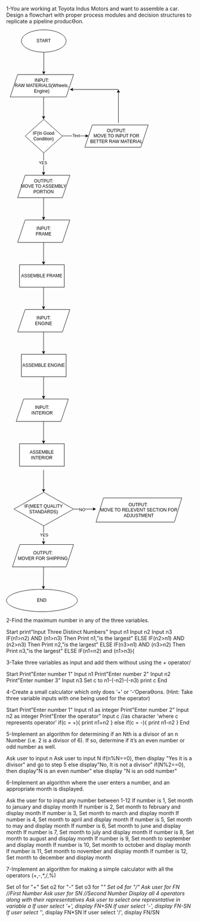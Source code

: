 1-You are working at Toyota Indus Motors and want to assemble a car. Design a flowchart with proper process modules and decision structures to replicate a pipeline producƟon.



<?xml version="1.0" encoding="UTF-8"?>
<!-- Do not edit this file with editors other than draw.io -->
<!DOCTYPE svg PUBLIC "-//W3C//DTD SVG 1.1//EN" "http://www.w3.org/Graphics/SVG/1.1/DTD/svg11.dtd">
<svg xmlns="http://www.w3.org/2000/svg" xmlns:xlink="http://www.w3.org/1999/xlink" version="1.1" width="471px" height="1561px" viewBox="-0.5 -0.5 471 1561" content="&lt;mxfile host=&quot;app.diagrams.net&quot; agent=&quot;Mozilla/5.0 (Windows NT 10.0; Win64; x64) AppleWebKit/537.36 (KHTML, like Gecko) Chrome/128.0.0.0 Safari/537.36&quot; version=&quot;24.7.10&quot;&gt;&#10;  &lt;diagram name=&quot;Page-1&quot; id=&quot;gdm4P-tqV3RP8FV6G9yW&quot;&gt;&#10;    &lt;mxGraphModel dx=&quot;1105&quot; dy=&quot;595&quot; grid=&quot;1&quot; gridSize=&quot;10&quot; guides=&quot;1&quot; tooltips=&quot;1&quot; connect=&quot;1&quot; arrows=&quot;1&quot; fold=&quot;1&quot; page=&quot;1&quot; pageScale=&quot;1&quot; pageWidth=&quot;850&quot; pageHeight=&quot;1100&quot; math=&quot;0&quot; shadow=&quot;0&quot;&gt;&#10;      &lt;root&gt;&#10;        &lt;mxCell id=&quot;0&quot; /&gt;&#10;        &lt;mxCell id=&quot;1&quot; parent=&quot;0&quot; /&gt;&#10;        &lt;mxCell id=&quot;4xtjWn76ZDXkBNmQPWb9-1&quot; value=&quot;START&quot; style=&quot;ellipse;whiteSpace=wrap;html=1;&quot; vertex=&quot;1&quot; parent=&quot;1&quot;&gt;&#10;          &lt;mxGeometry x=&quot;330&quot; y=&quot;40&quot; width=&quot;120&quot; height=&quot;60&quot; as=&quot;geometry&quot; /&gt;&#10;        &lt;/mxCell&gt;&#10;        &lt;mxCell id=&quot;4xtjWn76ZDXkBNmQPWb9-2&quot; value=&quot;&quot; style=&quot;endArrow=classic;html=1;rounded=0;exitX=0.5;exitY=1;exitDx=0;exitDy=0;&quot; edge=&quot;1&quot; parent=&quot;1&quot; source=&quot;4xtjWn76ZDXkBNmQPWb9-1&quot;&gt;&#10;          &lt;mxGeometry width=&quot;50&quot; height=&quot;50&quot; relative=&quot;1&quot; as=&quot;geometry&quot;&gt;&#10;            &lt;mxPoint x=&quot;400&quot; y=&quot;320&quot; as=&quot;sourcePoint&quot; /&gt;&#10;            &lt;mxPoint x=&quot;390&quot; y=&quot;160&quot; as=&quot;targetPoint&quot; /&gt;&#10;          &lt;/mxGeometry&gt;&#10;        &lt;/mxCell&gt;&#10;        &lt;mxCell id=&quot;4xtjWn76ZDXkBNmQPWb9-3&quot; value=&quot;INPUT:&amp;lt;div&amp;gt;RAW MATERIALS(Wheels, Engine)&amp;lt;/div&amp;gt;&quot; style=&quot;shape=parallelogram;perimeter=parallelogramPerimeter;whiteSpace=wrap;html=1;fixedSize=1;&quot; vertex=&quot;1&quot; parent=&quot;1&quot;&gt;&#10;          &lt;mxGeometry x=&quot;300&quot; y=&quot;160&quot; width=&quot;170&quot; height=&quot;60&quot; as=&quot;geometry&quot; /&gt;&#10;        &lt;/mxCell&gt;&#10;        &lt;mxCell id=&quot;4xtjWn76ZDXkBNmQPWb9-4&quot; value=&quot;&quot; style=&quot;endArrow=classic;html=1;rounded=0;exitX=0.5;exitY=1;exitDx=0;exitDy=0;&quot; edge=&quot;1&quot; parent=&quot;1&quot;&gt;&#10;          &lt;mxGeometry width=&quot;50&quot; height=&quot;50&quot; relative=&quot;1&quot; as=&quot;geometry&quot;&gt;&#10;            &lt;mxPoint x=&quot;389.5&quot; y=&quot;220&quot; as=&quot;sourcePoint&quot; /&gt;&#10;            &lt;mxPoint x=&quot;389.5&quot; y=&quot;280&quot; as=&quot;targetPoint&quot; /&gt;&#10;          &lt;/mxGeometry&gt;&#10;        &lt;/mxCell&gt;&#10;        &lt;mxCell id=&quot;4xtjWn76ZDXkBNmQPWb9-5&quot; value=&quot;IF(In Good Condition)&quot; style=&quot;rhombus;whiteSpace=wrap;html=1;&quot; vertex=&quot;1&quot; parent=&quot;1&quot;&gt;&#10;          &lt;mxGeometry x=&quot;340&quot; y=&quot;280&quot; width=&quot;100&quot; height=&quot;90&quot; as=&quot;geometry&quot; /&gt;&#10;        &lt;/mxCell&gt;&#10;        &lt;mxCell id=&quot;4xtjWn76ZDXkBNmQPWb9-12&quot; value=&quot;&quot; style=&quot;endArrow=classic;html=1;rounded=0;exitX=0.5;exitY=1;exitDx=0;exitDy=0;&quot; edge=&quot;1&quot; parent=&quot;1&quot;&gt;&#10;          &lt;mxGeometry width=&quot;50&quot; height=&quot;50&quot; relative=&quot;1&quot; as=&quot;geometry&quot;&gt;&#10;            &lt;mxPoint x=&quot;389.5&quot; y=&quot;370&quot; as=&quot;sourcePoint&quot; /&gt;&#10;            &lt;mxPoint x=&quot;389.5&quot; y=&quot;430&quot; as=&quot;targetPoint&quot; /&gt;&#10;          &lt;/mxGeometry&gt;&#10;        &lt;/mxCell&gt;&#10;        &lt;mxCell id=&quot;4xtjWn76ZDXkBNmQPWb9-54&quot; value=&quot;YES&quot; style=&quot;edgeLabel;html=1;align=center;verticalAlign=middle;resizable=0;points=[];&quot; vertex=&quot;1&quot; connectable=&quot;0&quot; parent=&quot;4xtjWn76ZDXkBNmQPWb9-12&quot;&gt;&#10;          &lt;mxGeometry x=&quot;-0.114&quot; y=&quot;-2&quot; relative=&quot;1&quot; as=&quot;geometry&quot;&gt;&#10;            &lt;mxPoint as=&quot;offset&quot; /&gt;&#10;          &lt;/mxGeometry&gt;&#10;        &lt;/mxCell&gt;&#10;        &lt;mxCell id=&quot;4xtjWn76ZDXkBNmQPWb9-13&quot; value=&quot;&quot; style=&quot;endArrow=classic;html=1;rounded=0;exitX=0.5;exitY=1;exitDx=0;exitDy=0;&quot; edge=&quot;1&quot; parent=&quot;1&quot;&gt;&#10;          &lt;mxGeometry width=&quot;50&quot; height=&quot;50&quot; relative=&quot;1&quot; as=&quot;geometry&quot;&gt;&#10;            &lt;mxPoint x=&quot;440&quot; y=&quot;324.5&quot; as=&quot;sourcePoint&quot; /&gt;&#10;            &lt;mxPoint x=&quot;510&quot; y=&quot;324.5&quot; as=&quot;targetPoint&quot; /&gt;&#10;          &lt;/mxGeometry&gt;&#10;        &lt;/mxCell&gt;&#10;        &lt;mxCell id=&quot;4xtjWn76ZDXkBNmQPWb9-55&quot; value=&quot;Text&quot; style=&quot;edgeLabel;html=1;align=center;verticalAlign=middle;resizable=0;points=[];&quot; vertex=&quot;1&quot; connectable=&quot;0&quot; parent=&quot;4xtjWn76ZDXkBNmQPWb9-13&quot;&gt;&#10;          &lt;mxGeometry x=&quot;0.0481&quot; y=&quot;1&quot; relative=&quot;1&quot; as=&quot;geometry&quot;&gt;&#10;            &lt;mxPoint as=&quot;offset&quot; /&gt;&#10;          &lt;/mxGeometry&gt;&#10;        &lt;/mxCell&gt;&#10;        &lt;mxCell id=&quot;4xtjWn76ZDXkBNmQPWb9-14&quot; value=&quot;&quot; style=&quot;endArrow=classic;html=1;rounded=0;&quot; edge=&quot;1&quot; parent=&quot;1&quot;&gt;&#10;          &lt;mxGeometry width=&quot;50&quot; height=&quot;50&quot; relative=&quot;1&quot; as=&quot;geometry&quot;&gt;&#10;            &lt;mxPoint x=&quot;590&quot; y=&quot;290&quot; as=&quot;sourcePoint&quot; /&gt;&#10;            &lt;mxPoint x=&quot;590&quot; y=&quot;200&quot; as=&quot;targetPoint&quot; /&gt;&#10;          &lt;/mxGeometry&gt;&#10;        &lt;/mxCell&gt;&#10;        &lt;mxCell id=&quot;4xtjWn76ZDXkBNmQPWb9-15&quot; value=&quot;&quot; style=&quot;endArrow=classic;html=1;rounded=0;exitX=0.5;exitY=1;exitDx=0;exitDy=0;&quot; edge=&quot;1&quot; parent=&quot;1&quot;&gt;&#10;          &lt;mxGeometry width=&quot;50&quot; height=&quot;50&quot; relative=&quot;1&quot; as=&quot;geometry&quot;&gt;&#10;            &lt;mxPoint x=&quot;389.47&quot; y=&quot;970&quot; as=&quot;sourcePoint&quot; /&gt;&#10;            &lt;mxPoint x=&quot;389.47&quot; y=&quot;1030&quot; as=&quot;targetPoint&quot; /&gt;&#10;          &lt;/mxGeometry&gt;&#10;        &lt;/mxCell&gt;&#10;        &lt;mxCell id=&quot;4xtjWn76ZDXkBNmQPWb9-19&quot; value=&quot;OUTPUT:&amp;lt;div&amp;gt;MOVE TO ASSEMBLY PORTION&amp;lt;/div&amp;gt;&quot; style=&quot;shape=parallelogram;perimeter=parallelogramPerimeter;whiteSpace=wrap;html=1;fixedSize=1;&quot; vertex=&quot;1&quot; parent=&quot;1&quot;&gt;&#10;          &lt;mxGeometry x=&quot;320&quot; y=&quot;430&quot; width=&quot;140&quot; height=&quot;60&quot; as=&quot;geometry&quot; /&gt;&#10;        &lt;/mxCell&gt;&#10;        &lt;mxCell id=&quot;4xtjWn76ZDXkBNmQPWb9-20&quot; value=&quot;OUTPUT:&amp;lt;div&amp;gt;MOVE TO INPUT FOR BETTER RAW MATERIAL&amp;lt;/div&amp;gt;&quot; style=&quot;shape=parallelogram;perimeter=parallelogramPerimeter;whiteSpace=wrap;html=1;fixedSize=1;&quot; vertex=&quot;1&quot; parent=&quot;1&quot;&gt;&#10;          &lt;mxGeometry x=&quot;500&quot; y=&quot;295&quot; width=&quot;170&quot; height=&quot;60&quot; as=&quot;geometry&quot; /&gt;&#10;        &lt;/mxCell&gt;&#10;        &lt;mxCell id=&quot;4xtjWn76ZDXkBNmQPWb9-21&quot; value=&quot;&quot; style=&quot;endArrow=classic;html=1;rounded=0;exitX=0.5;exitY=1;exitDx=0;exitDy=0;&quot; edge=&quot;1&quot; parent=&quot;1&quot;&gt;&#10;          &lt;mxGeometry width=&quot;50&quot; height=&quot;50&quot; relative=&quot;1&quot; as=&quot;geometry&quot;&gt;&#10;            &lt;mxPoint x=&quot;389.47&quot; y=&quot;610&quot; as=&quot;sourcePoint&quot; /&gt;&#10;            &lt;mxPoint x=&quot;389.47&quot; y=&quot;670&quot; as=&quot;targetPoint&quot; /&gt;&#10;          &lt;/mxGeometry&gt;&#10;        &lt;/mxCell&gt;&#10;        &lt;mxCell id=&quot;4xtjWn76ZDXkBNmQPWb9-22&quot; value=&quot;&quot; style=&quot;endArrow=classic;html=1;rounded=0;exitX=0.5;exitY=1;exitDx=0;exitDy=0;&quot; edge=&quot;1&quot; parent=&quot;1&quot;&gt;&#10;          &lt;mxGeometry width=&quot;50&quot; height=&quot;50&quot; relative=&quot;1&quot; as=&quot;geometry&quot;&gt;&#10;            &lt;mxPoint x=&quot;389.5&quot; y=&quot;490&quot; as=&quot;sourcePoint&quot; /&gt;&#10;            &lt;mxPoint x=&quot;389.5&quot; y=&quot;550&quot; as=&quot;targetPoint&quot; /&gt;&#10;          &lt;/mxGeometry&gt;&#10;        &lt;/mxCell&gt;&#10;        &lt;mxCell id=&quot;4xtjWn76ZDXkBNmQPWb9-23&quot; value=&quot;&quot; style=&quot;endArrow=classic;html=1;rounded=0;&quot; edge=&quot;1&quot; parent=&quot;1&quot;&gt;&#10;          &lt;mxGeometry width=&quot;50&quot; height=&quot;50&quot; relative=&quot;1&quot; as=&quot;geometry&quot;&gt;&#10;            &lt;mxPoint x=&quot;590&quot; y=&quot;200&quot; as=&quot;sourcePoint&quot; /&gt;&#10;            &lt;mxPoint x=&quot;460&quot; y=&quot;200&quot; as=&quot;targetPoint&quot; /&gt;&#10;          &lt;/mxGeometry&gt;&#10;        &lt;/mxCell&gt;&#10;        &lt;mxCell id=&quot;4xtjWn76ZDXkBNmQPWb9-26&quot; value=&quot;INPUT:&amp;lt;br&amp;gt;FRAME&quot; style=&quot;shape=parallelogram;perimeter=parallelogramPerimeter;whiteSpace=wrap;html=1;fixedSize=1;&quot; vertex=&quot;1&quot; parent=&quot;1&quot;&gt;&#10;          &lt;mxGeometry x=&quot;320&quot; y=&quot;550&quot; width=&quot;140&quot; height=&quot;60&quot; as=&quot;geometry&quot; /&gt;&#10;        &lt;/mxCell&gt;&#10;        &lt;mxCell id=&quot;4xtjWn76ZDXkBNmQPWb9-29&quot; value=&quot;ASSEMBLE FRAME&quot; style=&quot;rounded=0;whiteSpace=wrap;html=1;&quot; vertex=&quot;1&quot; parent=&quot;1&quot;&gt;&#10;          &lt;mxGeometry x=&quot;325&quot; y=&quot;670&quot; width=&quot;120&quot; height=&quot;60&quot; as=&quot;geometry&quot; /&gt;&#10;        &lt;/mxCell&gt;&#10;        &lt;mxCell id=&quot;4xtjWn76ZDXkBNmQPWb9-31&quot; value=&quot;&quot; style=&quot;endArrow=classic;html=1;rounded=0;exitX=0.5;exitY=1;exitDx=0;exitDy=0;&quot; edge=&quot;1&quot; parent=&quot;1&quot;&gt;&#10;          &lt;mxGeometry width=&quot;50&quot; height=&quot;50&quot; relative=&quot;1&quot; as=&quot;geometry&quot;&gt;&#10;            &lt;mxPoint x=&quot;389.47&quot; y=&quot;1090&quot; as=&quot;sourcePoint&quot; /&gt;&#10;            &lt;mxPoint x=&quot;389.47&quot; y=&quot;1150&quot; as=&quot;targetPoint&quot; /&gt;&#10;          &lt;/mxGeometry&gt;&#10;        &lt;/mxCell&gt;&#10;        &lt;mxCell id=&quot;4xtjWn76ZDXkBNmQPWb9-32&quot; value=&quot;&quot; style=&quot;endArrow=classic;html=1;rounded=0;exitX=1;exitY=0.5;exitDx=0;exitDy=0;&quot; edge=&quot;1&quot; parent=&quot;1&quot; source=&quot;4xtjWn76ZDXkBNmQPWb9-41&quot;&gt;&#10;          &lt;mxGeometry width=&quot;50&quot; height=&quot;50&quot; relative=&quot;1&quot; as=&quot;geometry&quot;&gt;&#10;            &lt;mxPoint x=&quot;510&quot; y=&quot;1310&quot; as=&quot;sourcePoint&quot; /&gt;&#10;            &lt;mxPoint x=&quot;530&quot; y=&quot;1325&quot; as=&quot;targetPoint&quot; /&gt;&#10;          &lt;/mxGeometry&gt;&#10;        &lt;/mxCell&gt;&#10;        &lt;mxCell id=&quot;4xtjWn76ZDXkBNmQPWb9-50&quot; value=&quot;NO&quot; style=&quot;edgeLabel;html=1;align=center;verticalAlign=middle;resizable=0;points=[];&quot; vertex=&quot;1&quot; connectable=&quot;0&quot; parent=&quot;4xtjWn76ZDXkBNmQPWb9-32&quot;&gt;&#10;          &lt;mxGeometry x=&quot;-0.2509&quot; y=&quot;-1&quot; relative=&quot;1&quot; as=&quot;geometry&quot;&gt;&#10;            &lt;mxPoint as=&quot;offset&quot; /&gt;&#10;          &lt;/mxGeometry&gt;&#10;        &lt;/mxCell&gt;&#10;        &lt;mxCell id=&quot;4xtjWn76ZDXkBNmQPWb9-33&quot; value=&quot;&quot; style=&quot;endArrow=classic;html=1;rounded=0;exitX=0.5;exitY=1;exitDx=0;exitDy=0;&quot; edge=&quot;1&quot; parent=&quot;1&quot;&gt;&#10;          &lt;mxGeometry width=&quot;50&quot; height=&quot;50&quot; relative=&quot;1&quot; as=&quot;geometry&quot;&gt;&#10;            &lt;mxPoint x=&quot;389.47&quot; y=&quot;850&quot; as=&quot;sourcePoint&quot; /&gt;&#10;            &lt;mxPoint x=&quot;389.47&quot; y=&quot;910&quot; as=&quot;targetPoint&quot; /&gt;&#10;          &lt;/mxGeometry&gt;&#10;        &lt;/mxCell&gt;&#10;        &lt;mxCell id=&quot;4xtjWn76ZDXkBNmQPWb9-34&quot; value=&quot;&quot; style=&quot;endArrow=classic;html=1;rounded=0;exitX=0.5;exitY=1;exitDx=0;exitDy=0;&quot; edge=&quot;1&quot; parent=&quot;1&quot;&gt;&#10;          &lt;mxGeometry width=&quot;50&quot; height=&quot;50&quot; relative=&quot;1&quot; as=&quot;geometry&quot;&gt;&#10;            &lt;mxPoint x=&quot;389.47&quot; y=&quot;730&quot; as=&quot;sourcePoint&quot; /&gt;&#10;            &lt;mxPoint x=&quot;389.47&quot; y=&quot;790&quot; as=&quot;targetPoint&quot; /&gt;&#10;          &lt;/mxGeometry&gt;&#10;        &lt;/mxCell&gt;&#10;        &lt;mxCell id=&quot;4xtjWn76ZDXkBNmQPWb9-35&quot; value=&quot;INPUT:&amp;lt;br&amp;gt;ENGINE&quot; style=&quot;shape=parallelogram;perimeter=parallelogramPerimeter;whiteSpace=wrap;html=1;fixedSize=1;&quot; vertex=&quot;1&quot; parent=&quot;1&quot;&gt;&#10;          &lt;mxGeometry x=&quot;320&quot; y=&quot;790&quot; width=&quot;140&quot; height=&quot;60&quot; as=&quot;geometry&quot; /&gt;&#10;        &lt;/mxCell&gt;&#10;        &lt;mxCell id=&quot;4xtjWn76ZDXkBNmQPWb9-36&quot; value=&quot;ASSEMBLE ENGINE&quot; style=&quot;rounded=0;whiteSpace=wrap;html=1;&quot; vertex=&quot;1&quot; parent=&quot;1&quot;&gt;&#10;          &lt;mxGeometry x=&quot;330&quot; y=&quot;910&quot; width=&quot;120&quot; height=&quot;60&quot; as=&quot;geometry&quot; /&gt;&#10;        &lt;/mxCell&gt;&#10;        &lt;mxCell id=&quot;4xtjWn76ZDXkBNmQPWb9-37&quot; value=&quot;INPUT:&amp;lt;br&amp;gt;INTERIOR&quot; style=&quot;shape=parallelogram;perimeter=parallelogramPerimeter;whiteSpace=wrap;html=1;fixedSize=1;&quot; vertex=&quot;1&quot; parent=&quot;1&quot;&gt;&#10;          &lt;mxGeometry x=&quot;316&quot; y=&quot;1030&quot; width=&quot;140&quot; height=&quot;60&quot; as=&quot;geometry&quot; /&gt;&#10;        &lt;/mxCell&gt;&#10;        &lt;mxCell id=&quot;4xtjWn76ZDXkBNmQPWb9-38&quot; value=&quot;ASSEMBLE INTERIOR&quot; style=&quot;rounded=0;whiteSpace=wrap;html=1;&quot; vertex=&quot;1&quot; parent=&quot;1&quot;&gt;&#10;          &lt;mxGeometry x=&quot;325&quot; y=&quot;1150&quot; width=&quot;120&quot; height=&quot;60&quot; as=&quot;geometry&quot; /&gt;&#10;        &lt;/mxCell&gt;&#10;        &lt;mxCell id=&quot;4xtjWn76ZDXkBNmQPWb9-39&quot; value=&quot;&quot; style=&quot;endArrow=classic;html=1;rounded=0;exitX=0.5;exitY=1;exitDx=0;exitDy=0;&quot; edge=&quot;1&quot; parent=&quot;1&quot;&gt;&#10;          &lt;mxGeometry width=&quot;50&quot; height=&quot;50&quot; relative=&quot;1&quot; as=&quot;geometry&quot;&gt;&#10;            &lt;mxPoint x=&quot;389.47&quot; y=&quot;1360&quot; as=&quot;sourcePoint&quot; /&gt;&#10;            &lt;mxPoint x=&quot;389.47&quot; y=&quot;1420&quot; as=&quot;targetPoint&quot; /&gt;&#10;          &lt;/mxGeometry&gt;&#10;        &lt;/mxCell&gt;&#10;        &lt;mxCell id=&quot;4xtjWn76ZDXkBNmQPWb9-47&quot; value=&quot;YES&quot; style=&quot;edgeLabel;html=1;align=center;verticalAlign=middle;resizable=0;points=[];&quot; vertex=&quot;1&quot; connectable=&quot;0&quot; parent=&quot;4xtjWn76ZDXkBNmQPWb9-39&quot;&gt;&#10;          &lt;mxGeometry x=&quot;0.1421&quot; y=&quot;1&quot; relative=&quot;1&quot; as=&quot;geometry&quot;&gt;&#10;            &lt;mxPoint as=&quot;offset&quot; /&gt;&#10;          &lt;/mxGeometry&gt;&#10;        &lt;/mxCell&gt;&#10;        &lt;mxCell id=&quot;4xtjWn76ZDXkBNmQPWb9-40&quot; value=&quot;&quot; style=&quot;endArrow=classic;html=1;rounded=0;exitX=0.5;exitY=1;exitDx=0;exitDy=0;&quot; edge=&quot;1&quot; parent=&quot;1&quot;&gt;&#10;          &lt;mxGeometry width=&quot;50&quot; height=&quot;50&quot; relative=&quot;1&quot; as=&quot;geometry&quot;&gt;&#10;            &lt;mxPoint x=&quot;389.47&quot; y=&quot;1220&quot; as=&quot;sourcePoint&quot; /&gt;&#10;            &lt;mxPoint x=&quot;389.47&quot; y=&quot;1280&quot; as=&quot;targetPoint&quot; /&gt;&#10;          &lt;/mxGeometry&gt;&#10;        &lt;/mxCell&gt;&#10;        &lt;mxCell id=&quot;4xtjWn76ZDXkBNmQPWb9-41&quot; value=&quot;IF(MEET QUALITY STANDARDS)&quot; style=&quot;rhombus;whiteSpace=wrap;html=1;&quot; vertex=&quot;1&quot; parent=&quot;1&quot;&gt;&#10;          &lt;mxGeometry x=&quot;310&quot; y=&quot;1280&quot; width=&quot;160&quot; height=&quot;90&quot; as=&quot;geometry&quot; /&gt;&#10;        &lt;/mxCell&gt;&#10;        &lt;mxCell id=&quot;4xtjWn76ZDXkBNmQPWb9-46&quot; value=&quot;OUTPUT:&amp;lt;div&amp;gt;MOVER FOR SHIPPING&amp;lt;/div&amp;gt;&quot; style=&quot;shape=parallelogram;perimeter=parallelogramPerimeter;whiteSpace=wrap;html=1;fixedSize=1;&quot; vertex=&quot;1&quot; parent=&quot;1&quot;&gt;&#10;          &lt;mxGeometry x=&quot;306&quot; y=&quot;1420&quot; width=&quot;164&quot; height=&quot;60&quot; as=&quot;geometry&quot; /&gt;&#10;        &lt;/mxCell&gt;&#10;        &lt;mxCell id=&quot;4xtjWn76ZDXkBNmQPWb9-49&quot; value=&quot;&quot; style=&quot;endArrow=classic;html=1;rounded=0;exitX=0.5;exitY=1;exitDx=0;exitDy=0;&quot; edge=&quot;1&quot; parent=&quot;1&quot;&gt;&#10;          &lt;mxGeometry width=&quot;50&quot; height=&quot;50&quot; relative=&quot;1&quot; as=&quot;geometry&quot;&gt;&#10;            &lt;mxPoint x=&quot;389.47&quot; y=&quot;1480&quot; as=&quot;sourcePoint&quot; /&gt;&#10;            &lt;mxPoint x=&quot;389&quot; y=&quot;1540&quot; as=&quot;targetPoint&quot; /&gt;&#10;          &lt;/mxGeometry&gt;&#10;        &lt;/mxCell&gt;&#10;        &lt;mxCell id=&quot;4xtjWn76ZDXkBNmQPWb9-51&quot; value=&quot;OUTPUT:&amp;amp;nbsp;&amp;lt;div&amp;gt;MOVE TO RELEVENT SECTION FOR ADJUSTMENT&amp;lt;/div&amp;gt;&quot; style=&quot;shape=parallelogram;perimeter=parallelogramPerimeter;whiteSpace=wrap;html=1;fixedSize=1;&quot; vertex=&quot;1&quot; parent=&quot;1&quot;&gt;&#10;          &lt;mxGeometry x=&quot;530&quot; y=&quot;1295&quot; width=&quot;230&quot; height=&quot;65&quot; as=&quot;geometry&quot; /&gt;&#10;        &lt;/mxCell&gt;&#10;        &lt;mxCell id=&quot;4xtjWn76ZDXkBNmQPWb9-52&quot; value=&quot;END&quot; style=&quot;ellipse;whiteSpace=wrap;html=1;&quot; vertex=&quot;1&quot; parent=&quot;1&quot;&gt;&#10;          &lt;mxGeometry x=&quot;290&quot; y=&quot;1540&quot; width=&quot;190&quot; height=&quot;60&quot; as=&quot;geometry&quot; /&gt;&#10;        &lt;/mxCell&gt;&#10;      &lt;/root&gt;&#10;    &lt;/mxGraphModel&gt;&#10;  &lt;/diagram&gt;&#10;&lt;/mxfile&gt;&#10;"><defs/><g><g data-cell-id="0"><g data-cell-id="1"><g data-cell-id="4xtjWn76ZDXkBNmQPWb9-1"><g><ellipse cx="100" cy="30" rx="59.99999999999999" ry="29.999999999999996" fill="rgb(255, 255, 255)" stroke="rgb(0, 0, 0)" pointer-events="all"/></g><g><g transform="translate(-0.5 -0.5)scale(0.9999999999999999)"><switch><foreignObject pointer-events="none" width="101%" height="101%" requiredFeatures="http://www.w3.org/TR/SVG11/feature#Extensibility" style="overflow: visible; text-align: left;"><div xmlns="http://www.w3.org/1999/xhtml" style="display: flex; align-items: unsafe center; justify-content: unsafe center; width: 118px; height: 1px; padding-top: 30px; margin-left: 41px;"><div data-drawio-colors="color: rgb(0, 0, 0); " style="box-sizing: border-box; font-size: 0px; text-align: center;"><div style="display: inline-block; font-size: 12px; font-family: Helvetica; color: rgb(0, 0, 0); line-height: 1.2; pointer-events: all; white-space: normal; overflow-wrap: normal;">START</div></div></div></foreignObject><text x="100" y="34" fill="rgb(0, 0, 0)" font-family="&quot;Helvetica&quot;" font-size="12px" text-anchor="middle">START</text></switch></g></g></g><g data-cell-id="4xtjWn76ZDXkBNmQPWb9-2"><g><path d="M 100 60 L 100 113.63" fill="none" stroke="rgb(0, 0, 0)" stroke-miterlimit="10" pointer-events="stroke"/><path d="M 100 118.88 L 96.5 111.88 L 100 113.63 L 103.5 111.88 Z" fill="rgb(0, 0, 0)" stroke="rgb(0, 0, 0)" stroke-miterlimit="10" pointer-events="all"/></g></g><g data-cell-id="4xtjWn76ZDXkBNmQPWb9-3"><g><path d="M 10 180 L 30 120 L 180 120 L 160 180 Z" fill="rgb(255, 255, 255)" stroke="rgb(0, 0, 0)" stroke-miterlimit="10" pointer-events="all"/></g><g><g transform="translate(-0.5 -0.5)scale(0.9999999999999999)"><switch><foreignObject pointer-events="none" width="101%" height="101%" requiredFeatures="http://www.w3.org/TR/SVG11/feature#Extensibility" style="overflow: visible; text-align: left;"><div xmlns="http://www.w3.org/1999/xhtml" style="display: flex; align-items: unsafe center; justify-content: unsafe center; width: 168px; height: 1px; padding-top: 150px; margin-left: 11px;"><div data-drawio-colors="color: rgb(0, 0, 0); " style="box-sizing: border-box; font-size: 0px; text-align: center;"><div style="display: inline-block; font-size: 12px; font-family: Helvetica; color: rgb(0, 0, 0); line-height: 1.2; pointer-events: all; white-space: normal; overflow-wrap: normal;">INPUT:<div>RAW MATERIALS(Wheels, Engine)</div></div></div></div></foreignObject><text x="95" y="154" fill="rgb(0, 0, 0)" font-family="&quot;Helvetica&quot;" font-size="12px" text-anchor="middle">INPUT:...</text></switch></g></g></g><g data-cell-id="4xtjWn76ZDXkBNmQPWb9-4"><g><path d="M 99.5 180 L 99.5 233.63" fill="none" stroke="rgb(0, 0, 0)" stroke-miterlimit="10" pointer-events="stroke"/><path d="M 99.5 238.88 L 96 231.88 L 99.5 233.63 L 103 231.88 Z" fill="rgb(0, 0, 0)" stroke="rgb(0, 0, 0)" stroke-miterlimit="10" pointer-events="all"/></g></g><g data-cell-id="4xtjWn76ZDXkBNmQPWb9-5"><g><path d="M 100 240 L 150 285 L 100 330 L 50 285 Z" fill="rgb(255, 255, 255)" stroke="rgb(0, 0, 0)" stroke-miterlimit="10" pointer-events="all"/></g><g><g transform="translate(-0.5 -0.5)scale(0.9999999999999999)"><switch><foreignObject pointer-events="none" width="101%" height="101%" requiredFeatures="http://www.w3.org/TR/SVG11/feature#Extensibility" style="overflow: visible; text-align: left;"><div xmlns="http://www.w3.org/1999/xhtml" style="display: flex; align-items: unsafe center; justify-content: unsafe center; width: 98px; height: 1px; padding-top: 285px; margin-left: 51px;"><div data-drawio-colors="color: rgb(0, 0, 0); " style="box-sizing: border-box; font-size: 0px; text-align: center;"><div style="display: inline-block; font-size: 12px; font-family: Helvetica; color: rgb(0, 0, 0); line-height: 1.2; pointer-events: all; white-space: normal; overflow-wrap: normal;">IF(In Good Condition)</div></div></div></foreignObject><text x="100" y="289" fill="rgb(0, 0, 0)" font-family="&quot;Helvetica&quot;" font-size="12px" text-anchor="middle">IF(In Good Condit...</text></switch></g></g></g><g data-cell-id="4xtjWn76ZDXkBNmQPWb9-12"><g><path d="M 99.5 330 L 99.5 383.63" fill="none" stroke="rgb(0, 0, 0)" stroke-miterlimit="10" pointer-events="stroke"/><path d="M 99.5 388.88 L 96 381.88 L 99.5 383.63 L 103 381.88 Z" fill="rgb(0, 0, 0)" stroke="rgb(0, 0, 0)" stroke-miterlimit="10" pointer-events="all"/></g><g data-cell-id="4xtjWn76ZDXkBNmQPWb9-54"><g><g transform="translate(-0.5 -0.5)scale(0.9999999999999999)"><switch><foreignObject pointer-events="none" width="101%" height="101%" requiredFeatures="http://www.w3.org/TR/SVG11/feature#Extensibility" style="overflow: visible; text-align: left;"><div xmlns="http://www.w3.org/1999/xhtml" style="display: flex; align-items: unsafe center; justify-content: unsafe center; width: 1px; height: 1px; padding-top: 357px; margin-left: 98px;"><div data-drawio-colors="color: rgb(0, 0, 0); background-color: rgb(255, 255, 255); " style="box-sizing: border-box; font-size: 0px; text-align: center;"><div style="display: inline-block; font-size: 11px; font-family: Helvetica; color: rgb(0, 0, 0); line-height: 1.2; pointer-events: all; background-color: rgb(255, 255, 255); white-space: nowrap;">YES</div></div></div></foreignObject><text x="98" y="360" fill="rgb(0, 0, 0)" font-family="&quot;Helvetica&quot;" font-size="11px" text-anchor="middle">YES</text></switch></g></g></g></g><g data-cell-id="4xtjWn76ZDXkBNmQPWb9-13"><g><path d="M 150 284.5 L 213.63 284.5" fill="none" stroke="rgb(0, 0, 0)" stroke-miterlimit="10" pointer-events="stroke"/><path d="M 218.88 284.5 L 211.88 288 L 213.63 284.5 L 211.88 281 Z" fill="rgb(0, 0, 0)" stroke="rgb(0, 0, 0)" stroke-miterlimit="10" pointer-events="all"/></g><g data-cell-id="4xtjWn76ZDXkBNmQPWb9-55"><g><g transform="translate(-0.5 -0.5)scale(0.9999999999999999)"><switch><foreignObject pointer-events="none" width="101%" height="101%" requiredFeatures="http://www.w3.org/TR/SVG11/feature#Extensibility" style="overflow: visible; text-align: left;"><div xmlns="http://www.w3.org/1999/xhtml" style="display: flex; align-items: unsafe center; justify-content: unsafe center; width: 1px; height: 1px; padding-top: 284px; margin-left: 187px;"><div data-drawio-colors="color: rgb(0, 0, 0); background-color: rgb(255, 255, 255); " style="box-sizing: border-box; font-size: 0px; text-align: center;"><div style="display: inline-block; font-size: 11px; font-family: Helvetica; color: rgb(0, 0, 0); line-height: 1.2; pointer-events: all; background-color: rgb(255, 255, 255); white-space: nowrap;">Text</div></div></div></foreignObject><text x="187" y="287" fill="rgb(0, 0, 0)" font-family="&quot;Helvetica&quot;" font-size="11px" text-anchor="middle">Text</text></switch></g></g></g></g><g data-cell-id="4xtjWn76ZDXkBNmQPWb9-14"><g><path d="M 300 250 L 300 166.37" fill="none" stroke="rgb(0, 0, 0)" stroke-miterlimit="10" pointer-events="stroke"/><path d="M 300 161.12 L 303.5 168.12 L 300 166.37 L 296.5 168.12 Z" fill="rgb(0, 0, 0)" stroke="rgb(0, 0, 0)" stroke-miterlimit="10" pointer-events="all"/></g></g><g data-cell-id="4xtjWn76ZDXkBNmQPWb9-15"><g><path d="M 99.47 930 L 99.47 983.63" fill="none" stroke="rgb(0, 0, 0)" stroke-miterlimit="10" pointer-events="stroke"/><path d="M 99.47 988.88 L 95.97 981.88 L 99.47 983.63 L 102.97 981.88 Z" fill="rgb(0, 0, 0)" stroke="rgb(0, 0, 0)" stroke-miterlimit="10" pointer-events="all"/></g></g><g data-cell-id="4xtjWn76ZDXkBNmQPWb9-19"><g><path d="M 30 450 L 50 390 L 170 390 L 150 450 Z" fill="rgb(255, 255, 255)" stroke="rgb(0, 0, 0)" stroke-miterlimit="10" pointer-events="all"/></g><g><g transform="translate(-0.5 -0.5)scale(0.9999999999999999)"><switch><foreignObject pointer-events="none" width="101%" height="101%" requiredFeatures="http://www.w3.org/TR/SVG11/feature#Extensibility" style="overflow: visible; text-align: left;"><div xmlns="http://www.w3.org/1999/xhtml" style="display: flex; align-items: unsafe center; justify-content: unsafe center; width: 138px; height: 1px; padding-top: 420px; margin-left: 31px;"><div data-drawio-colors="color: rgb(0, 0, 0); " style="box-sizing: border-box; font-size: 0px; text-align: center;"><div style="display: inline-block; font-size: 12px; font-family: Helvetica; color: rgb(0, 0, 0); line-height: 1.2; pointer-events: all; white-space: normal; overflow-wrap: normal;">OUTPUT:<div>MOVE TO ASSEMBLY PORTION</div></div></div></div></foreignObject><text x="100" y="424" fill="rgb(0, 0, 0)" font-family="&quot;Helvetica&quot;" font-size="12px" text-anchor="middle">OUTPUT:...</text></switch></g></g></g><g data-cell-id="4xtjWn76ZDXkBNmQPWb9-20"><g><path d="M 210 315 L 230 255 L 380 255 L 360 315 Z" fill="rgb(255, 255, 255)" stroke="rgb(0, 0, 0)" stroke-miterlimit="10" pointer-events="all"/></g><g><g transform="translate(-0.5 -0.5)scale(0.9999999999999999)"><switch><foreignObject pointer-events="none" width="101%" height="101%" requiredFeatures="http://www.w3.org/TR/SVG11/feature#Extensibility" style="overflow: visible; text-align: left;"><div xmlns="http://www.w3.org/1999/xhtml" style="display: flex; align-items: unsafe center; justify-content: unsafe center; width: 168px; height: 1px; padding-top: 285px; margin-left: 211px;"><div data-drawio-colors="color: rgb(0, 0, 0); " style="box-sizing: border-box; font-size: 0px; text-align: center;"><div style="display: inline-block; font-size: 12px; font-family: Helvetica; color: rgb(0, 0, 0); line-height: 1.2; pointer-events: all; white-space: normal; overflow-wrap: normal;">OUTPUT:<div>MOVE TO INPUT FOR BETTER RAW MATERIAL</div></div></div></div></foreignObject><text x="295" y="289" fill="rgb(0, 0, 0)" font-family="&quot;Helvetica&quot;" font-size="12px" text-anchor="middle">OUTPUT:...</text></switch></g></g></g><g data-cell-id="4xtjWn76ZDXkBNmQPWb9-21"><g><path d="M 99.47 570 L 99.47 623.63" fill="none" stroke="rgb(0, 0, 0)" stroke-miterlimit="10" pointer-events="stroke"/><path d="M 99.47 628.88 L 95.97 621.88 L 99.47 623.63 L 102.97 621.88 Z" fill="rgb(0, 0, 0)" stroke="rgb(0, 0, 0)" stroke-miterlimit="10" pointer-events="all"/></g></g><g data-cell-id="4xtjWn76ZDXkBNmQPWb9-22"><g><path d="M 99.5 450 L 99.5 503.63" fill="none" stroke="rgb(0, 0, 0)" stroke-miterlimit="10" pointer-events="stroke"/><path d="M 99.5 508.88 L 96 501.88 L 99.5 503.63 L 103 501.88 Z" fill="rgb(0, 0, 0)" stroke="rgb(0, 0, 0)" stroke-miterlimit="10" pointer-events="all"/></g></g><g data-cell-id="4xtjWn76ZDXkBNmQPWb9-23"><g><path d="M 300 160 L 176.37 160" fill="none" stroke="rgb(0, 0, 0)" stroke-miterlimit="10" pointer-events="stroke"/><path d="M 171.12 160 L 178.12 156.5 L 176.37 160 L 178.12 163.5 Z" fill="rgb(0, 0, 0)" stroke="rgb(0, 0, 0)" stroke-miterlimit="10" pointer-events="all"/></g></g><g data-cell-id="4xtjWn76ZDXkBNmQPWb9-26"><g><path d="M 30 570 L 50 510 L 170 510 L 150 570 Z" fill="rgb(255, 255, 255)" stroke="rgb(0, 0, 0)" stroke-miterlimit="10" pointer-events="all"/></g><g><g transform="translate(-0.5 -0.5)scale(0.9999999999999999)"><switch><foreignObject pointer-events="none" width="101%" height="101%" requiredFeatures="http://www.w3.org/TR/SVG11/feature#Extensibility" style="overflow: visible; text-align: left;"><div xmlns="http://www.w3.org/1999/xhtml" style="display: flex; align-items: unsafe center; justify-content: unsafe center; width: 138px; height: 1px; padding-top: 540px; margin-left: 31px;"><div data-drawio-colors="color: rgb(0, 0, 0); " style="box-sizing: border-box; font-size: 0px; text-align: center;"><div style="display: inline-block; font-size: 12px; font-family: Helvetica; color: rgb(0, 0, 0); line-height: 1.2; pointer-events: all; white-space: normal; overflow-wrap: normal;">INPUT:<br />FRAME</div></div></div></foreignObject><text x="100" y="544" fill="rgb(0, 0, 0)" font-family="&quot;Helvetica&quot;" font-size="12px" text-anchor="middle">INPUT:...</text></switch></g></g></g><g data-cell-id="4xtjWn76ZDXkBNmQPWb9-29"><g><rect x="35" y="630" width="120" height="60" fill="rgb(255, 255, 255)" stroke="rgb(0, 0, 0)" pointer-events="all"/></g><g><g transform="translate(-0.5 -0.5)scale(0.9999999999999999)"><switch><foreignObject pointer-events="none" width="101%" height="101%" requiredFeatures="http://www.w3.org/TR/SVG11/feature#Extensibility" style="overflow: visible; text-align: left;"><div xmlns="http://www.w3.org/1999/xhtml" style="display: flex; align-items: unsafe center; justify-content: unsafe center; width: 118px; height: 1px; padding-top: 660px; margin-left: 36px;"><div data-drawio-colors="color: rgb(0, 0, 0); " style="box-sizing: border-box; font-size: 0px; text-align: center;"><div style="display: inline-block; font-size: 12px; font-family: Helvetica; color: rgb(0, 0, 0); line-height: 1.2; pointer-events: all; white-space: normal; overflow-wrap: normal;">ASSEMBLE FRAME</div></div></div></foreignObject><text x="95" y="664" fill="rgb(0, 0, 0)" font-family="&quot;Helvetica&quot;" font-size="12px" text-anchor="middle">ASSEMBLE FRAME</text></switch></g></g></g><g data-cell-id="4xtjWn76ZDXkBNmQPWb9-31"><g><path d="M 99.47 1050 L 99.47 1103.63" fill="none" stroke="rgb(0, 0, 0)" stroke-miterlimit="10" pointer-events="stroke"/><path d="M 99.47 1108.88 L 95.97 1101.88 L 99.47 1103.63 L 102.97 1101.88 Z" fill="rgb(0, 0, 0)" stroke="rgb(0, 0, 0)" stroke-miterlimit="10" pointer-events="all"/></g></g><g data-cell-id="4xtjWn76ZDXkBNmQPWb9-32"><g><path d="M 180 1285 L 233.63 1285" fill="none" stroke="rgb(0, 0, 0)" stroke-miterlimit="10" pointer-events="stroke"/><path d="M 238.88 1285 L 231.88 1288.5 L 233.63 1285 L 231.88 1281.5 Z" fill="rgb(0, 0, 0)" stroke="rgb(0, 0, 0)" stroke-miterlimit="10" pointer-events="all"/></g><g data-cell-id="4xtjWn76ZDXkBNmQPWb9-50"><g><g transform="translate(-0.5 -0.5)scale(0.9999999999999999)"><switch><foreignObject pointer-events="none" width="101%" height="101%" requiredFeatures="http://www.w3.org/TR/SVG11/feature#Extensibility" style="overflow: visible; text-align: left;"><div xmlns="http://www.w3.org/1999/xhtml" style="display: flex; align-items: unsafe center; justify-content: unsafe center; width: 1px; height: 1px; padding-top: 1287px; margin-left: 203px;"><div data-drawio-colors="color: rgb(0, 0, 0); background-color: rgb(255, 255, 255); " style="box-sizing: border-box; font-size: 0px; text-align: center;"><div style="display: inline-block; font-size: 11px; font-family: Helvetica; color: rgb(0, 0, 0); line-height: 1.2; pointer-events: all; background-color: rgb(255, 255, 255); white-space: nowrap;">NO</div></div></div></foreignObject><text x="203" y="1290" fill="rgb(0, 0, 0)" font-family="&quot;Helvetica&quot;" font-size="11px" text-anchor="middle">NO</text></switch></g></g></g></g><g data-cell-id="4xtjWn76ZDXkBNmQPWb9-33"><g><path d="M 99.47 810 L 99.47 863.63" fill="none" stroke="rgb(0, 0, 0)" stroke-miterlimit="10" pointer-events="stroke"/><path d="M 99.47 868.88 L 95.97 861.88 L 99.47 863.63 L 102.97 861.88 Z" fill="rgb(0, 0, 0)" stroke="rgb(0, 0, 0)" stroke-miterlimit="10" pointer-events="all"/></g></g><g data-cell-id="4xtjWn76ZDXkBNmQPWb9-34"><g><path d="M 99.47 690 L 99.47 743.63" fill="none" stroke="rgb(0, 0, 0)" stroke-miterlimit="10" pointer-events="stroke"/><path d="M 99.47 748.88 L 95.97 741.88 L 99.47 743.63 L 102.97 741.88 Z" fill="rgb(0, 0, 0)" stroke="rgb(0, 0, 0)" stroke-miterlimit="10" pointer-events="all"/></g></g><g data-cell-id="4xtjWn76ZDXkBNmQPWb9-35"><g><path d="M 30 810 L 50 750 L 170 750 L 150 810 Z" fill="rgb(255, 255, 255)" stroke="rgb(0, 0, 0)" stroke-miterlimit="10" pointer-events="all"/></g><g><g transform="translate(-0.5 -0.5)scale(0.9999999999999999)"><switch><foreignObject pointer-events="none" width="101%" height="101%" requiredFeatures="http://www.w3.org/TR/SVG11/feature#Extensibility" style="overflow: visible; text-align: left;"><div xmlns="http://www.w3.org/1999/xhtml" style="display: flex; align-items: unsafe center; justify-content: unsafe center; width: 138px; height: 1px; padding-top: 780px; margin-left: 31px;"><div data-drawio-colors="color: rgb(0, 0, 0); " style="box-sizing: border-box; font-size: 0px; text-align: center;"><div style="display: inline-block; font-size: 12px; font-family: Helvetica; color: rgb(0, 0, 0); line-height: 1.2; pointer-events: all; white-space: normal; overflow-wrap: normal;">INPUT:<br />ENGINE</div></div></div></foreignObject><text x="100" y="784" fill="rgb(0, 0, 0)" font-family="&quot;Helvetica&quot;" font-size="12px" text-anchor="middle">INPUT:...</text></switch></g></g></g><g data-cell-id="4xtjWn76ZDXkBNmQPWb9-36"><g><rect x="40" y="870" width="120" height="60" fill="rgb(255, 255, 255)" stroke="rgb(0, 0, 0)" pointer-events="all"/></g><g><g transform="translate(-0.5 -0.5)scale(0.9999999999999999)"><switch><foreignObject pointer-events="none" width="101%" height="101%" requiredFeatures="http://www.w3.org/TR/SVG11/feature#Extensibility" style="overflow: visible; text-align: left;"><div xmlns="http://www.w3.org/1999/xhtml" style="display: flex; align-items: unsafe center; justify-content: unsafe center; width: 118px; height: 1px; padding-top: 900px; margin-left: 41px;"><div data-drawio-colors="color: rgb(0, 0, 0); " style="box-sizing: border-box; font-size: 0px; text-align: center;"><div style="display: inline-block; font-size: 12px; font-family: Helvetica; color: rgb(0, 0, 0); line-height: 1.2; pointer-events: all; white-space: normal; overflow-wrap: normal;">ASSEMBLE ENGINE</div></div></div></foreignObject><text x="100" y="904" fill="rgb(0, 0, 0)" font-family="&quot;Helvetica&quot;" font-size="12px" text-anchor="middle">ASSEMBLE ENGINE</text></switch></g></g></g><g data-cell-id="4xtjWn76ZDXkBNmQPWb9-37"><g><path d="M 26 1050 L 46 990 L 166 990 L 146 1050 Z" fill="rgb(255, 255, 255)" stroke="rgb(0, 0, 0)" stroke-miterlimit="10" pointer-events="all"/></g><g><g transform="translate(-0.5 -0.5)scale(0.9999999999999999)"><switch><foreignObject pointer-events="none" width="101%" height="101%" requiredFeatures="http://www.w3.org/TR/SVG11/feature#Extensibility" style="overflow: visible; text-align: left;"><div xmlns="http://www.w3.org/1999/xhtml" style="display: flex; align-items: unsafe center; justify-content: unsafe center; width: 138px; height: 1px; padding-top: 1020px; margin-left: 27px;"><div data-drawio-colors="color: rgb(0, 0, 0); " style="box-sizing: border-box; font-size: 0px; text-align: center;"><div style="display: inline-block; font-size: 12px; font-family: Helvetica; color: rgb(0, 0, 0); line-height: 1.2; pointer-events: all; white-space: normal; overflow-wrap: normal;">INPUT:<br />INTERIOR</div></div></div></foreignObject><text x="96" y="1024" fill="rgb(0, 0, 0)" font-family="&quot;Helvetica&quot;" font-size="12px" text-anchor="middle">INPUT:...</text></switch></g></g></g><g data-cell-id="4xtjWn76ZDXkBNmQPWb9-38"><g><rect x="35" y="1110" width="120" height="60" fill="rgb(255, 255, 255)" stroke="rgb(0, 0, 0)" pointer-events="all"/></g><g><g transform="translate(-0.5 -0.5)scale(0.9999999999999999)"><switch><foreignObject pointer-events="none" width="101%" height="101%" requiredFeatures="http://www.w3.org/TR/SVG11/feature#Extensibility" style="overflow: visible; text-align: left;"><div xmlns="http://www.w3.org/1999/xhtml" style="display: flex; align-items: unsafe center; justify-content: unsafe center; width: 118px; height: 1px; padding-top: 1140px; margin-left: 36px;"><div data-drawio-colors="color: rgb(0, 0, 0); " style="box-sizing: border-box; font-size: 0px; text-align: center;"><div style="display: inline-block; font-size: 12px; font-family: Helvetica; color: rgb(0, 0, 0); line-height: 1.2; pointer-events: all; white-space: normal; overflow-wrap: normal;">ASSEMBLE INTERIOR</div></div></div></foreignObject><text x="95" y="1144" fill="rgb(0, 0, 0)" font-family="&quot;Helvetica&quot;" font-size="12px" text-anchor="middle">ASSEMBLE INTERIOR</text></switch></g></g></g><g data-cell-id="4xtjWn76ZDXkBNmQPWb9-39"><g><path d="M 99.47 1320 L 99.47 1373.63" fill="none" stroke="rgb(0, 0, 0)" stroke-miterlimit="10" pointer-events="stroke"/><path d="M 99.47 1378.88 L 95.97 1371.88 L 99.47 1373.63 L 102.97 1371.88 Z" fill="rgb(0, 0, 0)" stroke="rgb(0, 0, 0)" stroke-miterlimit="10" pointer-events="all"/></g><g data-cell-id="4xtjWn76ZDXkBNmQPWb9-47"><g><g transform="translate(-0.5 -0.5)scale(0.9999999999999999)"><switch><foreignObject pointer-events="none" width="101%" height="101%" requiredFeatures="http://www.w3.org/TR/SVG11/feature#Extensibility" style="overflow: visible; text-align: left;"><div xmlns="http://www.w3.org/1999/xhtml" style="display: flex; align-items: unsafe center; justify-content: unsafe center; width: 1px; height: 1px; padding-top: 1355px; margin-left: 101px;"><div data-drawio-colors="color: rgb(0, 0, 0); background-color: rgb(255, 255, 255); " style="box-sizing: border-box; font-size: 0px; text-align: center;"><div style="display: inline-block; font-size: 11px; font-family: Helvetica; color: rgb(0, 0, 0); line-height: 1.2; pointer-events: all; background-color: rgb(255, 255, 255); white-space: nowrap;">YES</div></div></div></foreignObject><text x="101" y="1359" fill="rgb(0, 0, 0)" font-family="&quot;Helvetica&quot;" font-size="11px" text-anchor="middle">YES</text></switch></g></g></g></g><g data-cell-id="4xtjWn76ZDXkBNmQPWb9-40"><g><path d="M 99.47 1180 L 99.47 1233.63" fill="none" stroke="rgb(0, 0, 0)" stroke-miterlimit="10" pointer-events="stroke"/><path d="M 99.47 1238.88 L 95.97 1231.88 L 99.47 1233.63 L 102.97 1231.88 Z" fill="rgb(0, 0, 0)" stroke="rgb(0, 0, 0)" stroke-miterlimit="10" pointer-events="all"/></g></g><g data-cell-id="4xtjWn76ZDXkBNmQPWb9-41"><g><path d="M 100 1240 L 180 1285 L 100 1330 L 20 1285 Z" fill="rgb(255, 255, 255)" stroke="rgb(0, 0, 0)" stroke-miterlimit="10" pointer-events="all"/></g><g><g transform="translate(-0.5 -0.5)scale(0.9999999999999999)"><switch><foreignObject pointer-events="none" width="101%" height="101%" requiredFeatures="http://www.w3.org/TR/SVG11/feature#Extensibility" style="overflow: visible; text-align: left;"><div xmlns="http://www.w3.org/1999/xhtml" style="display: flex; align-items: unsafe center; justify-content: unsafe center; width: 158px; height: 1px; padding-top: 1285px; margin-left: 21px;"><div data-drawio-colors="color: rgb(0, 0, 0); " style="box-sizing: border-box; font-size: 0px; text-align: center;"><div style="display: inline-block; font-size: 12px; font-family: Helvetica; color: rgb(0, 0, 0); line-height: 1.2; pointer-events: all; white-space: normal; overflow-wrap: normal;">IF(MEET QUALITY STANDARDS)</div></div></div></foreignObject><text x="100" y="1289" fill="rgb(0, 0, 0)" font-family="&quot;Helvetica&quot;" font-size="12px" text-anchor="middle">IF(MEET QUALITY STANDARDS)</text></switch></g></g></g><g data-cell-id="4xtjWn76ZDXkBNmQPWb9-46"><g><path d="M 16 1440 L 36 1380 L 180 1380 L 160 1440 Z" fill="rgb(255, 255, 255)" stroke="rgb(0, 0, 0)" stroke-miterlimit="10" pointer-events="all"/></g><g><g transform="translate(-0.5 -0.5)scale(0.9999999999999999)"><switch><foreignObject pointer-events="none" width="101%" height="101%" requiredFeatures="http://www.w3.org/TR/SVG11/feature#Extensibility" style="overflow: visible; text-align: left;"><div xmlns="http://www.w3.org/1999/xhtml" style="display: flex; align-items: unsafe center; justify-content: unsafe center; width: 162px; height: 1px; padding-top: 1410px; margin-left: 17px;"><div data-drawio-colors="color: rgb(0, 0, 0); " style="box-sizing: border-box; font-size: 0px; text-align: center;"><div style="display: inline-block; font-size: 12px; font-family: Helvetica; color: rgb(0, 0, 0); line-height: 1.2; pointer-events: all; white-space: normal; overflow-wrap: normal;">OUTPUT:<div>MOVER FOR SHIPPING</div></div></div></div></foreignObject><text x="98" y="1414" fill="rgb(0, 0, 0)" font-family="&quot;Helvetica&quot;" font-size="12px" text-anchor="middle">OUTPUT:...</text></switch></g></g></g><g data-cell-id="4xtjWn76ZDXkBNmQPWb9-49"><g><path d="M 99.47 1440 L 99.05 1493.63" fill="none" stroke="rgb(0, 0, 0)" stroke-miterlimit="10" pointer-events="stroke"/><path d="M 99.01 1498.88 L 95.56 1491.85 L 99.05 1493.63 L 102.56 1491.91 Z" fill="rgb(0, 0, 0)" stroke="rgb(0, 0, 0)" stroke-miterlimit="10" pointer-events="all"/></g></g><g data-cell-id="4xtjWn76ZDXkBNmQPWb9-51"><g><path d="M 240 1320 L 260 1255 L 470 1255 L 450 1320 Z" fill="rgb(255, 255, 255)" stroke="rgb(0, 0, 0)" stroke-miterlimit="10" pointer-events="all"/></g><g><g transform="translate(-0.5 -0.5)scale(0.9999999999999999)"><switch><foreignObject pointer-events="none" width="101%" height="101%" requiredFeatures="http://www.w3.org/TR/SVG11/feature#Extensibility" style="overflow: visible; text-align: left;"><div xmlns="http://www.w3.org/1999/xhtml" style="display: flex; align-items: unsafe center; justify-content: unsafe center; width: 228px; height: 1px; padding-top: 1288px; margin-left: 241px;"><div data-drawio-colors="color: rgb(0, 0, 0); " style="box-sizing: border-box; font-size: 0px; text-align: center;"><div style="display: inline-block; font-size: 12px; font-family: Helvetica; color: rgb(0, 0, 0); line-height: 1.2; pointer-events: all; white-space: normal; overflow-wrap: normal;">OUTPUT: <div>MOVE TO RELEVENT SECTION FOR ADJUSTMENT</div></div></div></div></foreignObject><text x="355" y="1291" fill="rgb(0, 0, 0)" font-family="&quot;Helvetica&quot;" font-size="12px" text-anchor="middle">OUTPUT:...</text></switch></g></g></g><g data-cell-id="4xtjWn76ZDXkBNmQPWb9-52"><g><ellipse cx="95" cy="1530" rx="94.99999999999999" ry="29.999999999999996" fill="rgb(255, 255, 255)" stroke="rgb(0, 0, 0)" pointer-events="all"/></g><g><g transform="translate(-0.5 -0.5)scale(0.9999999999999999)"><switch><foreignObject pointer-events="none" width="101%" height="101%" requiredFeatures="http://www.w3.org/TR/SVG11/feature#Extensibility" style="overflow: visible; text-align: left;"><div xmlns="http://www.w3.org/1999/xhtml" style="display: flex; align-items: unsafe center; justify-content: unsafe center; width: 188px; height: 1px; padding-top: 1530px; margin-left: 1px;"><div data-drawio-colors="color: rgb(0, 0, 0); " style="box-sizing: border-box; font-size: 0px; text-align: center;"><div style="display: inline-block; font-size: 12px; font-family: Helvetica; color: rgb(0, 0, 0); line-height: 1.2; pointer-events: all; white-space: normal; overflow-wrap: normal;">END</div></div></div></foreignObject><text x="95" y="1534" fill="rgb(0, 0, 0)" font-family="&quot;Helvetica&quot;" font-size="12px" text-anchor="middle">END</text></switch></g></g></g></g></g></g><switch><g requiredFeatures="http://www.w3.org/TR/SVG11/feature#Extensibility"/><a transform="translate(0,-5)" xlink:href="https://www.drawio.com/doc/faq/svg-export-text-problems" target="_blank"><text text-anchor="middle" font-size="10px" x="50%" y="100%">Text is not SVG - cannot display</text></a></switch></svg>

2-Find the maximum number in any of the three variables.

Start
print"Input Three Distinct Numbers"
Input n1
Input n2
Input n3
IF(n1>n2) AND (n1>n3) Then
Print n1,"is the largest"
ELSE IF(n2>n1) AND (n2>n3) Then
Print n2,"is the largest"
ELSE IF(n3>n1) AND (n3>n2) Then
Print n3,"is the largest"
ELSE IF(n1=n2) and (n1>n3){

3-Take three variables as input and add them without using the + operator/

Start
Print"Enter number 1"
Input n1
Print"Enter number 2"
Input n2
Print"Enter number 3"
Input n3
Set c to n1-(-n2)-(-n3)
print c
End

4-Create a small calculator which only does ‘+’ or ‘-‘OperaƟons. (Hint: Take three variable inputs with one being used for the operator)

Start
Print"Enter number 1"
Input n1 as integer
Print"Enter number 2"
Input n2 as integer
Print"Enter the operator"
Input c //as character 'where c represents operator'
if(c = +){
print n1+n2
}
else if(c = -){
print n1-n2
}
End

5-Implement an algorithm for determining if an Nth is a divisor of an n Number (i.e. 2 is a divisor of 6). If so, determine if it’s an even number or odd number as well.

Ask user to input n
Ask user to input N
if(n%N==0), then display "Yes it is a divisor" and go to step 5
else display"No, It is not a divisor"
if(N%2==0), then display"N is an even number"
else display "N is an odd number"


6-Implement an algorithm where the user enters a number, and an appropriate month is displayed.

Ask the user for to input any number between 1-12
If number is 1, Set month to january and display month
If number is 2, Set month to february and display month
If number is 3, Set month to march and display month
If number is 4, Set month to april and display month
If number is 5, Set month to may and display month
If number is 6, Set month to june and display month
If number is 7, Set month to july and display month
If number is 8, Set month to august and display month
If number is 9, Set month to september and display month
If number is 10, Set month to october and display month
If number is 11, Set month to november and display month
If number is 12, Set month to december and display month

7-Implement an algorithm for making a simple calculator with all the operators (+,-,*,/,%)

Set o1 for "+"
Set o2 for "-"
Set o3 for "*"
Set o4 for "/"
Ask user for FN   //First Number
Ask user for SN   //Second Number
Display all 4 operators along with their representatives
Ask user to select one represntative in variable a
If user select '+', display FN+SN
If user select '-', display FN-SN
If user select '*', display FN*SN
If user select '/', display FN/SN
